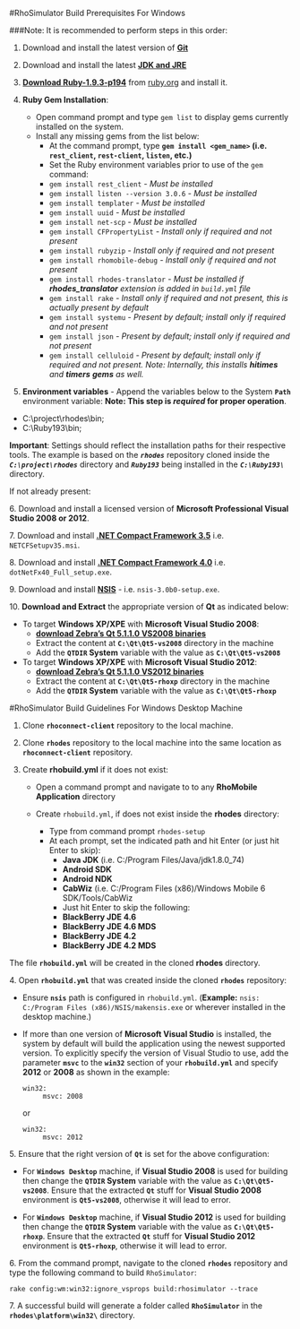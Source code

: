 #RhoSimulator Build Prerequisites For Windows

###Note: It is recommended to perform steps in this order:

1. Download and install the latest version of **[Git](https://git-scm.com/download/win)** 

2.  Download and install the latest **[JDK and JRE](http://www.oracle.com/technetwork/java/javase/downloads/jdk8-downloads-2133151.html)** 

3. **[Download Ruby-1.9.3-p194](http://dl.bintray.com/oneclick/rubyinstaller/rubyinstaller-1.9.3-p194.exe)** from [ruby.org]( http://rubyinstaller.org/downloads/archives) and install it.

4. **Ruby Gem Installation**:
	* Open command prompt and type ```gem list``` to display gems currently installed on the system. 
	* Install any missing gems from the list below: 
		* At the command prompt, type **```gem install <gem_name>``` (i.e. ```rest_client```, ```rest-client```, ```listen```, etc.)** 
		* Set the Ruby environment variables prior to use of the ```gem``` command:
		- ```gem install rest_client``` 	<i>- Must be installed</i>
		- ```gem install listen --version 3.0.6```			<i>- Must be installed</i>
		- ```gem install templater``` 		<i>- Must be installed</i>
		- ```gem install uuid```			<i>- Must be installed</i>
		- ```gem install net-scp```			<i>- Must be installed</i>
		- ```gem install CFPropertyList```	<i>- Install only if required and not present</i>
		- ```gem install rubyzip``` <i>- Install only if required and not present</i>
		- ```gem install rhomobile-debug``` <i>- Install only if required and not present</i>
		- ```gem install rhodes-translator``` <i>- Must be installed if ***rhodes_translator*** extension is added in ```build.yml``` file</i>
		- ```gem install rake``` 			<i>- Install only if required and not present, this is actually present by default</i>
		- ```gem install systemu```			<i>- Present by default; install only if required and not present</i>
		- ```gem install json``` 			<i>- Present by default; install only if required and not present</i>
		- ```gem install celluloid```		<i>- Present by default; install only if required and not present. Note: Internally, this installs **hitimes** and **timers** **gems** as well.</i>

5. **Environment variables** - Append the variables below to the System **`Path`** environment variable: 
**Note: This step is _required_ for proper operation**. 

* C:\project\rhodes\bin;
* C:\Ruby193\bin;

**Important**: Settings should reflect the installation paths for their respective tools. The example is based on the ***```rhodes```*** repository cloned inside the ***```C:\project\rhodes```*** directory and ***```Ruby193```*** being installed in the ***```C:\Ruby193\```*** directory. 

If not already present:

&#54;. Download and install a licensed version of **Microsoft Professional Visual Studio 2008 or 2012**.

&#55;. Download and install **[.NET Compact Framework 3.5](https://www.microsoft.com/en-sg/download/details.aspx?id=65)** i.e. ```NETCFSetupv35.msi```.

&#56;. Download and install **[.NET Compact Framework 4.0](https://www.microsoft.com/en-in/download/details.aspx?id=17851)** i.e. ```dotNetFx40_Full_setup.exe```.

&#57;. Download and install **[NSIS](http://sourceforge.net/projects/nsis/files/NSIS%203%20Pre-release/3.0b0/nsis-3.0b0-setup.exe/download)** - i.e. ```nsis-3.0b0-setup.exe```.

&#49;&#48;. **Download and Extract** the appropriate version of **Qt** as indicated below: 

- To target **Windows XP/XPE** with **Microsoft Visual Studio 2008**:
	- **[download Zebra’s Qt 5.1.1.0 VS2008 binaries](http://rhomobile-suite.s3.amazonaws.com/Qt/Qt5-vs2008.7z)**
 	- Extract the content at **```C:\Qt\Qt5-vs2008```** directory in the machine
 	- Add the **```QTDIR``` System** variable with the value as **```C:\Qt\Qt5-vs2008```**
- To target **Windows XP/XPE** with **Microsoft Visual Studio 2012**: 
	- **[download Zebra’s Qt 5.1.1.0 VS2012 binaries](http://rhomobile-suite.s3.amazonaws.com/Qt/Qt5-rhoxp.7z)**
 	- Extract the content at **```C:\Qt\Qt5-rhoxp```** directory in the machine 
 	- Add the **```QTDIR``` System** variable with the value as **```C:\Qt\Qt5-rhoxp```**

#RhoSimulator Build Guidelines For Windows Desktop Machine
1. Clone **```rhoconnect-client```** repository to the local machine.

2. Clone **```rhodes```** repository to the local machine into the same location as **```rhoconnect-client```** repository.

3. Create **rhobuild.yml** if it does not exist:
	- Open a command prompt and navigate to to any **RhoMobile Application** directory
	
	- Create ```rhobuild.yml```, if does not exist inside the **rhodes** directory:
		- Type from command prompt ```rhodes-setup```
		- At each prompt, set the indicated path and hit Enter (or just hit Enter to skip):
			- **Java JDK** (i.e. C:/Program Files/Java/jdk1.8.0_74)
		 	- **Android SDK**  
		 	- **Android NDK** 
		 	- **CabWiz** (i.e. C:/Program Files (x86)/Windows Mobile 6 SDK/Tools/CabWiz
			- Just hit Enter to skip the following: 
			- **BlackBerry JDE 4.6**
		 	- **BlackBerry JDE 4.6 MDS**
		 	- **BlackBerry JDE 4.2**
		 	- **BlackBerry JDE 4.2 MDS**

The file **```rhobuild.yml```** will be created in the cloned **rhodes** directory.

&#52;. Open **```rhobuild.yml```** that was created inside the cloned **```rhodes```** repository: 

   - Ensure **```nsis```** path is configured in ```rhobuild.yml```. (**Example:** ```nsis: C:/Program Files (x86)/NSIS/makensis.exe``` or wherever installed in the desktop machine.)
   - If more than one version of **Microsoft Visual Studio** is installed, the system by default will build the application using the newest supported version. To explicitly specify the version of Visual Studio to use, add the parameter **```msvc```** to the **```win32```** section of your **```rhobuild.yml```** and specify **2012** or **2008** as shown in the example: 
   
     ```
     win32:
          msvc: 2008
     ```
     or
     
     ```
     win32:
          msvc: 2012
     ```
   
&#53;. Ensure that the right version of **```Qt```** is set for the above configuration:
   
   * For **```Windows Desktop```** machine, if **Visual Studio 2008** is used for building then change the **```QTDIR``` System** variable with the value as **```C:\Qt\Qt5-vs2008```**. Ensure that the extracted **```Qt```** stuff for **Visual Studio 2008** environment is **```Qt5-vs2008```**, otherwise it will lead to error.
   
   * For **```Windows Desktop```** machine, if **Visual Studio 2012** is used for building then change the **```QTDIR``` System** variable with the value as **```C:\Qt\Qt5-rhoxp```**. Ensure that the extracted **```Qt```** stuff for **Visual Studio 2012** environment is **```Qt5-rhoxp```**, otherwise it will lead to error.
   
&#54;. From the command prompt, navigate to the cloned **```rhodes```** repository and type the following command to build ```RhoSimulator```: 

    rake config:wm:win32:ignore_vsprops build:rhosimulator --trace
     
&#55;. A successful build will generate a folder called **```RhoSimulator```** in the **```rhodes\platform\win32\```** directory.
